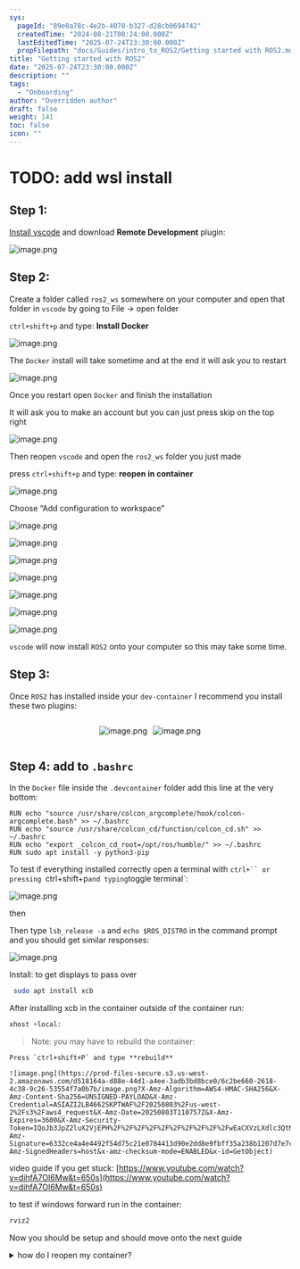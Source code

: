 ```yaml
---
sys:
  pageId: "89e0a78c-4e2b-4070-b327-d28cb0694742"
  createdTime: "2024-08-21T00:24:00.000Z"
  lastEditedTime: "2025-07-24T23:30:00.000Z"
  propFilepath: "docs/Guides/intro_to_ROS2/Getting started with ROS2.md"
title: "Getting started with ROS2"
date: "2025-07-24T23:30:00.000Z"
description: ""
tags:
  - "Onboarding"
author: "Overridden author"
draft: false
weight: 141
toc: false
icon: ""
---
```


# TODO: add wsl install

## Step 1:

[Install vscode](https://code.visualstudio.com/download) and download **Remote Development** plugin:

![image.png](https://prod-files-secure.s3.us-west-2.amazonaws.com/d518164a-d88e-44d1-a4ee-3adb3bd8bce0/efb52993-1881-4a40-b95e-6f020334f022/image.png?X-Amz-Algorithm=AWS4-HMAC-SHA256&X-Amz-Content-Sha256=UNSIGNED-PAYLOAD&X-Amz-Credential=ASIAZI2LB4667VZSR4TD%2F20250803%2Fus-west-2%2Fs3%2Faws4_request&X-Amz-Date=20250803T110752Z&X-Amz-Expires=3600&X-Amz-Security-Token=IQoJb3JpZ2luX2VjEPH%2F%2F%2F%2F%2F%2F%2F%2F%2F%2FwEaCXVzLXdlc3QtMiJHMEUCIEE2y0bOOw1MwwiHKYx%2FJQPzioArMiwWpB2wYwvTiJvSAiEAjIHAPo1d2ZFfEJ657VvhztSMJmCk1JS%2Bsp%2FDLaCstuMq%2FwMIKhAAGgw2Mzc0MjMxODM4MDUiDJW9gaYaevn%2BPWwwxCrcA8pPUdeU1AHErFGcgmQudSsBS5i1%2BdDlrYEVVI2r59F6nxDb0IlQZG731XhHGwQTNKNI9qqZUoDOwpCXUQn%2BP1qXvxq9hR4mFaTIROEV0k2SuzbfZpoFdAOtFSGnLI%2BUYw0Ru27PRixL8rrK6CeTt9S2OoOhgs%2BqG4QzELjCtqG2K2XeNffa7pqBCCT4j%2FWpyLcfhqt6qzPYg6XVI8sNkFGi5nHqG2ViRbFUqlX3fQANOr0N%2Brzd62X9NVMzVXpsjjKIZ8Ew%2BLif9d2ch9z1cULCNzK6d8bA0Nn79%2F07wC1NNRqARyLKZsGvsgXbUjNHTvjtU2kFH0M%2FT7i69xV0LS2tKtfJCUXdOnlP4dVFHX4lDqYjUH8MDyTLzoFgf59%2BmE0wyafQ3EP%2B%2BrQZv2xo9eQtYFr9U3YiB%2FyCchfb5L0zWyf%2B%2BndIPLQVMVEZek%2FAoPwXeOZ1Q6MFrnW4xOetIJPwavmwHS5XNRlpRy2J3BEwNTC7%2BOy4QMwMnmzG2EMfhx27JBv2W9iGXplujd0%2FQRBX0VkvNmSNYlBkrN2HPpnRGhcOtsmECYecGogCYh7Ast37YgD%2BNt9IUQu05LWNhUA0WG5ibOHnq7AIx%2BQtA8gdw2F%2B8Vu4o%2BWL79j1MM%2FEvMQGOqUBvgelMF5f8s%2BqT8lHyt%2Ba0kDDoSlLQHiqG47E30umIrO9yQTrIHCITd1UNtb%2FvZ6gTJzGmrP%2BM0g4CCDzuv5olddgkBk44dxAo98ViSb%2BZq9Kt2Ijz2LkTzB%2FobHNvtSi3nrcv3eyC%2FIwbMo9cOUuMCfs01XcK6vvof%2F6Ae8mhTJ%2FPzVA56cxSwfOcM%2BljS3HMZp4%2FtdjHuXe0b7TMUuQLouN%2FzQi&X-Amz-Signature=f5adc7105e098303c422dad22b2f146f8fafea06e64e6edef17309ebab90d318&X-Amz-SignedHeaders=host&x-amz-checksum-mode=ENABLED&x-id=GetObject)

## Step 2:

Create a folder called `ros2_ws` somewhere on your computer and open that folder in `vscode` by going to File → open folder 

`ctrl+shift+p` and type: **Install Docker**

![image.png](https://prod-files-secure.s3.us-west-2.amazonaws.com/d518164a-d88e-44d1-a4ee-3adb3bd8bce0/2269dc0e-1cd5-47ff-bceb-c04ad9b2eab0/image.png?X-Amz-Algorithm=AWS4-HMAC-SHA256&X-Amz-Content-Sha256=UNSIGNED-PAYLOAD&X-Amz-Credential=ASIAZI2LB4667VZSR4TD%2F20250803%2Fus-west-2%2Fs3%2Faws4_request&X-Amz-Date=20250803T110752Z&X-Amz-Expires=3600&X-Amz-Security-Token=IQoJb3JpZ2luX2VjEPH%2F%2F%2F%2F%2F%2F%2F%2F%2F%2FwEaCXVzLXdlc3QtMiJHMEUCIEE2y0bOOw1MwwiHKYx%2FJQPzioArMiwWpB2wYwvTiJvSAiEAjIHAPo1d2ZFfEJ657VvhztSMJmCk1JS%2Bsp%2FDLaCstuMq%2FwMIKhAAGgw2Mzc0MjMxODM4MDUiDJW9gaYaevn%2BPWwwxCrcA8pPUdeU1AHErFGcgmQudSsBS5i1%2BdDlrYEVVI2r59F6nxDb0IlQZG731XhHGwQTNKNI9qqZUoDOwpCXUQn%2BP1qXvxq9hR4mFaTIROEV0k2SuzbfZpoFdAOtFSGnLI%2BUYw0Ru27PRixL8rrK6CeTt9S2OoOhgs%2BqG4QzELjCtqG2K2XeNffa7pqBCCT4j%2FWpyLcfhqt6qzPYg6XVI8sNkFGi5nHqG2ViRbFUqlX3fQANOr0N%2Brzd62X9NVMzVXpsjjKIZ8Ew%2BLif9d2ch9z1cULCNzK6d8bA0Nn79%2F07wC1NNRqARyLKZsGvsgXbUjNHTvjtU2kFH0M%2FT7i69xV0LS2tKtfJCUXdOnlP4dVFHX4lDqYjUH8MDyTLzoFgf59%2BmE0wyafQ3EP%2B%2BrQZv2xo9eQtYFr9U3YiB%2FyCchfb5L0zWyf%2B%2BndIPLQVMVEZek%2FAoPwXeOZ1Q6MFrnW4xOetIJPwavmwHS5XNRlpRy2J3BEwNTC7%2BOy4QMwMnmzG2EMfhx27JBv2W9iGXplujd0%2FQRBX0VkvNmSNYlBkrN2HPpnRGhcOtsmECYecGogCYh7Ast37YgD%2BNt9IUQu05LWNhUA0WG5ibOHnq7AIx%2BQtA8gdw2F%2B8Vu4o%2BWL79j1MM%2FEvMQGOqUBvgelMF5f8s%2BqT8lHyt%2Ba0kDDoSlLQHiqG47E30umIrO9yQTrIHCITd1UNtb%2FvZ6gTJzGmrP%2BM0g4CCDzuv5olddgkBk44dxAo98ViSb%2BZq9Kt2Ijz2LkTzB%2FobHNvtSi3nrcv3eyC%2FIwbMo9cOUuMCfs01XcK6vvof%2F6Ae8mhTJ%2FPzVA56cxSwfOcM%2BljS3HMZp4%2FtdjHuXe0b7TMUuQLouN%2FzQi&X-Amz-Signature=53fe3556a37782708ea7556f3031bfe52d87dddccf1106fed59ce8a5c49c31c3&X-Amz-SignedHeaders=host&x-amz-checksum-mode=ENABLED&x-id=GetObject)

The `Docker` install will take sometime and at the end it will ask you to restart

![image.png](https://prod-files-secure.s3.us-west-2.amazonaws.com/d518164a-d88e-44d1-a4ee-3adb3bd8bce0/ed233f78-be33-4b1f-b89c-9c346c0e961e/image.png?X-Amz-Algorithm=AWS4-HMAC-SHA256&X-Amz-Content-Sha256=UNSIGNED-PAYLOAD&X-Amz-Credential=ASIAZI2LB4667VZSR4TD%2F20250803%2Fus-west-2%2Fs3%2Faws4_request&X-Amz-Date=20250803T110752Z&X-Amz-Expires=3600&X-Amz-Security-Token=IQoJb3JpZ2luX2VjEPH%2F%2F%2F%2F%2F%2F%2F%2F%2F%2FwEaCXVzLXdlc3QtMiJHMEUCIEE2y0bOOw1MwwiHKYx%2FJQPzioArMiwWpB2wYwvTiJvSAiEAjIHAPo1d2ZFfEJ657VvhztSMJmCk1JS%2Bsp%2FDLaCstuMq%2FwMIKhAAGgw2Mzc0MjMxODM4MDUiDJW9gaYaevn%2BPWwwxCrcA8pPUdeU1AHErFGcgmQudSsBS5i1%2BdDlrYEVVI2r59F6nxDb0IlQZG731XhHGwQTNKNI9qqZUoDOwpCXUQn%2BP1qXvxq9hR4mFaTIROEV0k2SuzbfZpoFdAOtFSGnLI%2BUYw0Ru27PRixL8rrK6CeTt9S2OoOhgs%2BqG4QzELjCtqG2K2XeNffa7pqBCCT4j%2FWpyLcfhqt6qzPYg6XVI8sNkFGi5nHqG2ViRbFUqlX3fQANOr0N%2Brzd62X9NVMzVXpsjjKIZ8Ew%2BLif9d2ch9z1cULCNzK6d8bA0Nn79%2F07wC1NNRqARyLKZsGvsgXbUjNHTvjtU2kFH0M%2FT7i69xV0LS2tKtfJCUXdOnlP4dVFHX4lDqYjUH8MDyTLzoFgf59%2BmE0wyafQ3EP%2B%2BrQZv2xo9eQtYFr9U3YiB%2FyCchfb5L0zWyf%2B%2BndIPLQVMVEZek%2FAoPwXeOZ1Q6MFrnW4xOetIJPwavmwHS5XNRlpRy2J3BEwNTC7%2BOy4QMwMnmzG2EMfhx27JBv2W9iGXplujd0%2FQRBX0VkvNmSNYlBkrN2HPpnRGhcOtsmECYecGogCYh7Ast37YgD%2BNt9IUQu05LWNhUA0WG5ibOHnq7AIx%2BQtA8gdw2F%2B8Vu4o%2BWL79j1MM%2FEvMQGOqUBvgelMF5f8s%2BqT8lHyt%2Ba0kDDoSlLQHiqG47E30umIrO9yQTrIHCITd1UNtb%2FvZ6gTJzGmrP%2BM0g4CCDzuv5olddgkBk44dxAo98ViSb%2BZq9Kt2Ijz2LkTzB%2FobHNvtSi3nrcv3eyC%2FIwbMo9cOUuMCfs01XcK6vvof%2F6Ae8mhTJ%2FPzVA56cxSwfOcM%2BljS3HMZp4%2FtdjHuXe0b7TMUuQLouN%2FzQi&X-Amz-Signature=5e289ae219a7a3ee7add330f4921fbddd03fa2a81d6ec59e5c2ed90ccbd8aab2&X-Amz-SignedHeaders=host&x-amz-checksum-mode=ENABLED&x-id=GetObject)

Once you restart open `Docker` and finish the installation

It will ask you to make an account but you can just press skip on the top right

![image.png](https://prod-files-secure.s3.us-west-2.amazonaws.com/d518164a-d88e-44d1-a4ee-3adb3bd8bce0/21010ad9-1659-4fd9-9f59-9932a09b2a3d/image.png?X-Amz-Algorithm=AWS4-HMAC-SHA256&X-Amz-Content-Sha256=UNSIGNED-PAYLOAD&X-Amz-Credential=ASIAZI2LB4667VZSR4TD%2F20250803%2Fus-west-2%2Fs3%2Faws4_request&X-Amz-Date=20250803T110752Z&X-Amz-Expires=3600&X-Amz-Security-Token=IQoJb3JpZ2luX2VjEPH%2F%2F%2F%2F%2F%2F%2F%2F%2F%2FwEaCXVzLXdlc3QtMiJHMEUCIEE2y0bOOw1MwwiHKYx%2FJQPzioArMiwWpB2wYwvTiJvSAiEAjIHAPo1d2ZFfEJ657VvhztSMJmCk1JS%2Bsp%2FDLaCstuMq%2FwMIKhAAGgw2Mzc0MjMxODM4MDUiDJW9gaYaevn%2BPWwwxCrcA8pPUdeU1AHErFGcgmQudSsBS5i1%2BdDlrYEVVI2r59F6nxDb0IlQZG731XhHGwQTNKNI9qqZUoDOwpCXUQn%2BP1qXvxq9hR4mFaTIROEV0k2SuzbfZpoFdAOtFSGnLI%2BUYw0Ru27PRixL8rrK6CeTt9S2OoOhgs%2BqG4QzELjCtqG2K2XeNffa7pqBCCT4j%2FWpyLcfhqt6qzPYg6XVI8sNkFGi5nHqG2ViRbFUqlX3fQANOr0N%2Brzd62X9NVMzVXpsjjKIZ8Ew%2BLif9d2ch9z1cULCNzK6d8bA0Nn79%2F07wC1NNRqARyLKZsGvsgXbUjNHTvjtU2kFH0M%2FT7i69xV0LS2tKtfJCUXdOnlP4dVFHX4lDqYjUH8MDyTLzoFgf59%2BmE0wyafQ3EP%2B%2BrQZv2xo9eQtYFr9U3YiB%2FyCchfb5L0zWyf%2B%2BndIPLQVMVEZek%2FAoPwXeOZ1Q6MFrnW4xOetIJPwavmwHS5XNRlpRy2J3BEwNTC7%2BOy4QMwMnmzG2EMfhx27JBv2W9iGXplujd0%2FQRBX0VkvNmSNYlBkrN2HPpnRGhcOtsmECYecGogCYh7Ast37YgD%2BNt9IUQu05LWNhUA0WG5ibOHnq7AIx%2BQtA8gdw2F%2B8Vu4o%2BWL79j1MM%2FEvMQGOqUBvgelMF5f8s%2BqT8lHyt%2Ba0kDDoSlLQHiqG47E30umIrO9yQTrIHCITd1UNtb%2FvZ6gTJzGmrP%2BM0g4CCDzuv5olddgkBk44dxAo98ViSb%2BZq9Kt2Ijz2LkTzB%2FobHNvtSi3nrcv3eyC%2FIwbMo9cOUuMCfs01XcK6vvof%2F6Ae8mhTJ%2FPzVA56cxSwfOcM%2BljS3HMZp4%2FtdjHuXe0b7TMUuQLouN%2FzQi&X-Amz-Signature=ef00d8d0df8b29724508e377ec412c1638b982c1296b35d759e21416bb885b8e&X-Amz-SignedHeaders=host&x-amz-checksum-mode=ENABLED&x-id=GetObject)

Then reopen `vscode` and open the `ros2_ws` folder you just made

press `ctrl+shift+p` and type: **reopen in container**

![image.png](https://prod-files-secure.s3.us-west-2.amazonaws.com/d518164a-d88e-44d1-a4ee-3adb3bd8bce0/4e93b8c2-41ad-488c-8095-c74205196118/image.png?X-Amz-Algorithm=AWS4-HMAC-SHA256&X-Amz-Content-Sha256=UNSIGNED-PAYLOAD&X-Amz-Credential=ASIAZI2LB4667VZSR4TD%2F20250803%2Fus-west-2%2Fs3%2Faws4_request&X-Amz-Date=20250803T110752Z&X-Amz-Expires=3600&X-Amz-Security-Token=IQoJb3JpZ2luX2VjEPH%2F%2F%2F%2F%2F%2F%2F%2F%2F%2FwEaCXVzLXdlc3QtMiJHMEUCIEE2y0bOOw1MwwiHKYx%2FJQPzioArMiwWpB2wYwvTiJvSAiEAjIHAPo1d2ZFfEJ657VvhztSMJmCk1JS%2Bsp%2FDLaCstuMq%2FwMIKhAAGgw2Mzc0MjMxODM4MDUiDJW9gaYaevn%2BPWwwxCrcA8pPUdeU1AHErFGcgmQudSsBS5i1%2BdDlrYEVVI2r59F6nxDb0IlQZG731XhHGwQTNKNI9qqZUoDOwpCXUQn%2BP1qXvxq9hR4mFaTIROEV0k2SuzbfZpoFdAOtFSGnLI%2BUYw0Ru27PRixL8rrK6CeTt9S2OoOhgs%2BqG4QzELjCtqG2K2XeNffa7pqBCCT4j%2FWpyLcfhqt6qzPYg6XVI8sNkFGi5nHqG2ViRbFUqlX3fQANOr0N%2Brzd62X9NVMzVXpsjjKIZ8Ew%2BLif9d2ch9z1cULCNzK6d8bA0Nn79%2F07wC1NNRqARyLKZsGvsgXbUjNHTvjtU2kFH0M%2FT7i69xV0LS2tKtfJCUXdOnlP4dVFHX4lDqYjUH8MDyTLzoFgf59%2BmE0wyafQ3EP%2B%2BrQZv2xo9eQtYFr9U3YiB%2FyCchfb5L0zWyf%2B%2BndIPLQVMVEZek%2FAoPwXeOZ1Q6MFrnW4xOetIJPwavmwHS5XNRlpRy2J3BEwNTC7%2BOy4QMwMnmzG2EMfhx27JBv2W9iGXplujd0%2FQRBX0VkvNmSNYlBkrN2HPpnRGhcOtsmECYecGogCYh7Ast37YgD%2BNt9IUQu05LWNhUA0WG5ibOHnq7AIx%2BQtA8gdw2F%2B8Vu4o%2BWL79j1MM%2FEvMQGOqUBvgelMF5f8s%2BqT8lHyt%2Ba0kDDoSlLQHiqG47E30umIrO9yQTrIHCITd1UNtb%2FvZ6gTJzGmrP%2BM0g4CCDzuv5olddgkBk44dxAo98ViSb%2BZq9Kt2Ijz2LkTzB%2FobHNvtSi3nrcv3eyC%2FIwbMo9cOUuMCfs01XcK6vvof%2F6Ae8mhTJ%2FPzVA56cxSwfOcM%2BljS3HMZp4%2FtdjHuXe0b7TMUuQLouN%2FzQi&X-Amz-Signature=922c887501d5d719cc5d09a57edb568875ffe1133ff2fa8822d244518584de81&X-Amz-SignedHeaders=host&x-amz-checksum-mode=ENABLED&x-id=GetObject)

Choose “Add configuration to workspace”

![image.png](https://prod-files-secure.s3.us-west-2.amazonaws.com/d518164a-d88e-44d1-a4ee-3adb3bd8bce0/9560b282-5060-4989-ba37-97e7b2c22476/image.png?X-Amz-Algorithm=AWS4-HMAC-SHA256&X-Amz-Content-Sha256=UNSIGNED-PAYLOAD&X-Amz-Credential=ASIAZI2LB4667VZSR4TD%2F20250803%2Fus-west-2%2Fs3%2Faws4_request&X-Amz-Date=20250803T110752Z&X-Amz-Expires=3600&X-Amz-Security-Token=IQoJb3JpZ2luX2VjEPH%2F%2F%2F%2F%2F%2F%2F%2F%2F%2FwEaCXVzLXdlc3QtMiJHMEUCIEE2y0bOOw1MwwiHKYx%2FJQPzioArMiwWpB2wYwvTiJvSAiEAjIHAPo1d2ZFfEJ657VvhztSMJmCk1JS%2Bsp%2FDLaCstuMq%2FwMIKhAAGgw2Mzc0MjMxODM4MDUiDJW9gaYaevn%2BPWwwxCrcA8pPUdeU1AHErFGcgmQudSsBS5i1%2BdDlrYEVVI2r59F6nxDb0IlQZG731XhHGwQTNKNI9qqZUoDOwpCXUQn%2BP1qXvxq9hR4mFaTIROEV0k2SuzbfZpoFdAOtFSGnLI%2BUYw0Ru27PRixL8rrK6CeTt9S2OoOhgs%2BqG4QzELjCtqG2K2XeNffa7pqBCCT4j%2FWpyLcfhqt6qzPYg6XVI8sNkFGi5nHqG2ViRbFUqlX3fQANOr0N%2Brzd62X9NVMzVXpsjjKIZ8Ew%2BLif9d2ch9z1cULCNzK6d8bA0Nn79%2F07wC1NNRqARyLKZsGvsgXbUjNHTvjtU2kFH0M%2FT7i69xV0LS2tKtfJCUXdOnlP4dVFHX4lDqYjUH8MDyTLzoFgf59%2BmE0wyafQ3EP%2B%2BrQZv2xo9eQtYFr9U3YiB%2FyCchfb5L0zWyf%2B%2BndIPLQVMVEZek%2FAoPwXeOZ1Q6MFrnW4xOetIJPwavmwHS5XNRlpRy2J3BEwNTC7%2BOy4QMwMnmzG2EMfhx27JBv2W9iGXplujd0%2FQRBX0VkvNmSNYlBkrN2HPpnRGhcOtsmECYecGogCYh7Ast37YgD%2BNt9IUQu05LWNhUA0WG5ibOHnq7AIx%2BQtA8gdw2F%2B8Vu4o%2BWL79j1MM%2FEvMQGOqUBvgelMF5f8s%2BqT8lHyt%2Ba0kDDoSlLQHiqG47E30umIrO9yQTrIHCITd1UNtb%2FvZ6gTJzGmrP%2BM0g4CCDzuv5olddgkBk44dxAo98ViSb%2BZq9Kt2Ijz2LkTzB%2FobHNvtSi3nrcv3eyC%2FIwbMo9cOUuMCfs01XcK6vvof%2F6Ae8mhTJ%2FPzVA56cxSwfOcM%2BljS3HMZp4%2FtdjHuXe0b7TMUuQLouN%2FzQi&X-Amz-Signature=7e1427776edd8b82985b6c7bb1277af0cb05975b9efa811317d826a50cbca69a&X-Amz-SignedHeaders=host&x-amz-checksum-mode=ENABLED&x-id=GetObject)

![image.png](https://prod-files-secure.s3.us-west-2.amazonaws.com/d518164a-d88e-44d1-a4ee-3adb3bd8bce0/2ee63f81-886b-48e8-a553-dc6e5eac99e4/image.png?X-Amz-Algorithm=AWS4-HMAC-SHA256&X-Amz-Content-Sha256=UNSIGNED-PAYLOAD&X-Amz-Credential=ASIAZI2LB4667VZSR4TD%2F20250803%2Fus-west-2%2Fs3%2Faws4_request&X-Amz-Date=20250803T110752Z&X-Amz-Expires=3600&X-Amz-Security-Token=IQoJb3JpZ2luX2VjEPH%2F%2F%2F%2F%2F%2F%2F%2F%2F%2FwEaCXVzLXdlc3QtMiJHMEUCIEE2y0bOOw1MwwiHKYx%2FJQPzioArMiwWpB2wYwvTiJvSAiEAjIHAPo1d2ZFfEJ657VvhztSMJmCk1JS%2Bsp%2FDLaCstuMq%2FwMIKhAAGgw2Mzc0MjMxODM4MDUiDJW9gaYaevn%2BPWwwxCrcA8pPUdeU1AHErFGcgmQudSsBS5i1%2BdDlrYEVVI2r59F6nxDb0IlQZG731XhHGwQTNKNI9qqZUoDOwpCXUQn%2BP1qXvxq9hR4mFaTIROEV0k2SuzbfZpoFdAOtFSGnLI%2BUYw0Ru27PRixL8rrK6CeTt9S2OoOhgs%2BqG4QzELjCtqG2K2XeNffa7pqBCCT4j%2FWpyLcfhqt6qzPYg6XVI8sNkFGi5nHqG2ViRbFUqlX3fQANOr0N%2Brzd62X9NVMzVXpsjjKIZ8Ew%2BLif9d2ch9z1cULCNzK6d8bA0Nn79%2F07wC1NNRqARyLKZsGvsgXbUjNHTvjtU2kFH0M%2FT7i69xV0LS2tKtfJCUXdOnlP4dVFHX4lDqYjUH8MDyTLzoFgf59%2BmE0wyafQ3EP%2B%2BrQZv2xo9eQtYFr9U3YiB%2FyCchfb5L0zWyf%2B%2BndIPLQVMVEZek%2FAoPwXeOZ1Q6MFrnW4xOetIJPwavmwHS5XNRlpRy2J3BEwNTC7%2BOy4QMwMnmzG2EMfhx27JBv2W9iGXplujd0%2FQRBX0VkvNmSNYlBkrN2HPpnRGhcOtsmECYecGogCYh7Ast37YgD%2BNt9IUQu05LWNhUA0WG5ibOHnq7AIx%2BQtA8gdw2F%2B8Vu4o%2BWL79j1MM%2FEvMQGOqUBvgelMF5f8s%2BqT8lHyt%2Ba0kDDoSlLQHiqG47E30umIrO9yQTrIHCITd1UNtb%2FvZ6gTJzGmrP%2BM0g4CCDzuv5olddgkBk44dxAo98ViSb%2BZq9Kt2Ijz2LkTzB%2FobHNvtSi3nrcv3eyC%2FIwbMo9cOUuMCfs01XcK6vvof%2F6Ae8mhTJ%2FPzVA56cxSwfOcM%2BljS3HMZp4%2FtdjHuXe0b7TMUuQLouN%2FzQi&X-Amz-Signature=6702aec556afc352e5adffa3b70c282536a5e1add2bad87cb9909431be6d7911&X-Amz-SignedHeaders=host&x-amz-checksum-mode=ENABLED&x-id=GetObject)

![image.png](https://prod-files-secure.s3.us-west-2.amazonaws.com/d518164a-d88e-44d1-a4ee-3adb3bd8bce0/e0fd626c-c8b6-4b2c-95d1-fa4c26514504/image.png?X-Amz-Algorithm=AWS4-HMAC-SHA256&X-Amz-Content-Sha256=UNSIGNED-PAYLOAD&X-Amz-Credential=ASIAZI2LB4667VZSR4TD%2F20250803%2Fus-west-2%2Fs3%2Faws4_request&X-Amz-Date=20250803T110752Z&X-Amz-Expires=3600&X-Amz-Security-Token=IQoJb3JpZ2luX2VjEPH%2F%2F%2F%2F%2F%2F%2F%2F%2F%2FwEaCXVzLXdlc3QtMiJHMEUCIEE2y0bOOw1MwwiHKYx%2FJQPzioArMiwWpB2wYwvTiJvSAiEAjIHAPo1d2ZFfEJ657VvhztSMJmCk1JS%2Bsp%2FDLaCstuMq%2FwMIKhAAGgw2Mzc0MjMxODM4MDUiDJW9gaYaevn%2BPWwwxCrcA8pPUdeU1AHErFGcgmQudSsBS5i1%2BdDlrYEVVI2r59F6nxDb0IlQZG731XhHGwQTNKNI9qqZUoDOwpCXUQn%2BP1qXvxq9hR4mFaTIROEV0k2SuzbfZpoFdAOtFSGnLI%2BUYw0Ru27PRixL8rrK6CeTt9S2OoOhgs%2BqG4QzELjCtqG2K2XeNffa7pqBCCT4j%2FWpyLcfhqt6qzPYg6XVI8sNkFGi5nHqG2ViRbFUqlX3fQANOr0N%2Brzd62X9NVMzVXpsjjKIZ8Ew%2BLif9d2ch9z1cULCNzK6d8bA0Nn79%2F07wC1NNRqARyLKZsGvsgXbUjNHTvjtU2kFH0M%2FT7i69xV0LS2tKtfJCUXdOnlP4dVFHX4lDqYjUH8MDyTLzoFgf59%2BmE0wyafQ3EP%2B%2BrQZv2xo9eQtYFr9U3YiB%2FyCchfb5L0zWyf%2B%2BndIPLQVMVEZek%2FAoPwXeOZ1Q6MFrnW4xOetIJPwavmwHS5XNRlpRy2J3BEwNTC7%2BOy4QMwMnmzG2EMfhx27JBv2W9iGXplujd0%2FQRBX0VkvNmSNYlBkrN2HPpnRGhcOtsmECYecGogCYh7Ast37YgD%2BNt9IUQu05LWNhUA0WG5ibOHnq7AIx%2BQtA8gdw2F%2B8Vu4o%2BWL79j1MM%2FEvMQGOqUBvgelMF5f8s%2BqT8lHyt%2Ba0kDDoSlLQHiqG47E30umIrO9yQTrIHCITd1UNtb%2FvZ6gTJzGmrP%2BM0g4CCDzuv5olddgkBk44dxAo98ViSb%2BZq9Kt2Ijz2LkTzB%2FobHNvtSi3nrcv3eyC%2FIwbMo9cOUuMCfs01XcK6vvof%2F6Ae8mhTJ%2FPzVA56cxSwfOcM%2BljS3HMZp4%2FtdjHuXe0b7TMUuQLouN%2FzQi&X-Amz-Signature=fdb12b82f26560d493504ec46ba1e251ca5363a44fd59ea9136efeba9a84978b&X-Amz-SignedHeaders=host&x-amz-checksum-mode=ENABLED&x-id=GetObject)

![image.png](https://prod-files-secure.s3.us-west-2.amazonaws.com/d518164a-d88e-44d1-a4ee-3adb3bd8bce0/a2e13f50-d2ab-4719-a4c2-7ced634bfc9d/image.png?X-Amz-Algorithm=AWS4-HMAC-SHA256&X-Amz-Content-Sha256=UNSIGNED-PAYLOAD&X-Amz-Credential=ASIAZI2LB4667VZSR4TD%2F20250803%2Fus-west-2%2Fs3%2Faws4_request&X-Amz-Date=20250803T110752Z&X-Amz-Expires=3600&X-Amz-Security-Token=IQoJb3JpZ2luX2VjEPH%2F%2F%2F%2F%2F%2F%2F%2F%2F%2FwEaCXVzLXdlc3QtMiJHMEUCIEE2y0bOOw1MwwiHKYx%2FJQPzioArMiwWpB2wYwvTiJvSAiEAjIHAPo1d2ZFfEJ657VvhztSMJmCk1JS%2Bsp%2FDLaCstuMq%2FwMIKhAAGgw2Mzc0MjMxODM4MDUiDJW9gaYaevn%2BPWwwxCrcA8pPUdeU1AHErFGcgmQudSsBS5i1%2BdDlrYEVVI2r59F6nxDb0IlQZG731XhHGwQTNKNI9qqZUoDOwpCXUQn%2BP1qXvxq9hR4mFaTIROEV0k2SuzbfZpoFdAOtFSGnLI%2BUYw0Ru27PRixL8rrK6CeTt9S2OoOhgs%2BqG4QzELjCtqG2K2XeNffa7pqBCCT4j%2FWpyLcfhqt6qzPYg6XVI8sNkFGi5nHqG2ViRbFUqlX3fQANOr0N%2Brzd62X9NVMzVXpsjjKIZ8Ew%2BLif9d2ch9z1cULCNzK6d8bA0Nn79%2F07wC1NNRqARyLKZsGvsgXbUjNHTvjtU2kFH0M%2FT7i69xV0LS2tKtfJCUXdOnlP4dVFHX4lDqYjUH8MDyTLzoFgf59%2BmE0wyafQ3EP%2B%2BrQZv2xo9eQtYFr9U3YiB%2FyCchfb5L0zWyf%2B%2BndIPLQVMVEZek%2FAoPwXeOZ1Q6MFrnW4xOetIJPwavmwHS5XNRlpRy2J3BEwNTC7%2BOy4QMwMnmzG2EMfhx27JBv2W9iGXplujd0%2FQRBX0VkvNmSNYlBkrN2HPpnRGhcOtsmECYecGogCYh7Ast37YgD%2BNt9IUQu05LWNhUA0WG5ibOHnq7AIx%2BQtA8gdw2F%2B8Vu4o%2BWL79j1MM%2FEvMQGOqUBvgelMF5f8s%2BqT8lHyt%2Ba0kDDoSlLQHiqG47E30umIrO9yQTrIHCITd1UNtb%2FvZ6gTJzGmrP%2BM0g4CCDzuv5olddgkBk44dxAo98ViSb%2BZq9Kt2Ijz2LkTzB%2FobHNvtSi3nrcv3eyC%2FIwbMo9cOUuMCfs01XcK6vvof%2F6Ae8mhTJ%2FPzVA56cxSwfOcM%2BljS3HMZp4%2FtdjHuXe0b7TMUuQLouN%2FzQi&X-Amz-Signature=e97a6ea1f1432016b822a29eb4b8c4614d90e7b8d49f27d66b7404d4b59d1336&X-Amz-SignedHeaders=host&x-amz-checksum-mode=ENABLED&x-id=GetObject)

![image.png](https://prod-files-secure.s3.us-west-2.amazonaws.com/d518164a-d88e-44d1-a4ee-3adb3bd8bce0/6cc478ad-aaba-4bf7-9fcc-403277ab896c/image.png?X-Amz-Algorithm=AWS4-HMAC-SHA256&X-Amz-Content-Sha256=UNSIGNED-PAYLOAD&X-Amz-Credential=ASIAZI2LB4667VZSR4TD%2F20250803%2Fus-west-2%2Fs3%2Faws4_request&X-Amz-Date=20250803T110752Z&X-Amz-Expires=3600&X-Amz-Security-Token=IQoJb3JpZ2luX2VjEPH%2F%2F%2F%2F%2F%2F%2F%2F%2F%2FwEaCXVzLXdlc3QtMiJHMEUCIEE2y0bOOw1MwwiHKYx%2FJQPzioArMiwWpB2wYwvTiJvSAiEAjIHAPo1d2ZFfEJ657VvhztSMJmCk1JS%2Bsp%2FDLaCstuMq%2FwMIKhAAGgw2Mzc0MjMxODM4MDUiDJW9gaYaevn%2BPWwwxCrcA8pPUdeU1AHErFGcgmQudSsBS5i1%2BdDlrYEVVI2r59F6nxDb0IlQZG731XhHGwQTNKNI9qqZUoDOwpCXUQn%2BP1qXvxq9hR4mFaTIROEV0k2SuzbfZpoFdAOtFSGnLI%2BUYw0Ru27PRixL8rrK6CeTt9S2OoOhgs%2BqG4QzELjCtqG2K2XeNffa7pqBCCT4j%2FWpyLcfhqt6qzPYg6XVI8sNkFGi5nHqG2ViRbFUqlX3fQANOr0N%2Brzd62X9NVMzVXpsjjKIZ8Ew%2BLif9d2ch9z1cULCNzK6d8bA0Nn79%2F07wC1NNRqARyLKZsGvsgXbUjNHTvjtU2kFH0M%2FT7i69xV0LS2tKtfJCUXdOnlP4dVFHX4lDqYjUH8MDyTLzoFgf59%2BmE0wyafQ3EP%2B%2BrQZv2xo9eQtYFr9U3YiB%2FyCchfb5L0zWyf%2B%2BndIPLQVMVEZek%2FAoPwXeOZ1Q6MFrnW4xOetIJPwavmwHS5XNRlpRy2J3BEwNTC7%2BOy4QMwMnmzG2EMfhx27JBv2W9iGXplujd0%2FQRBX0VkvNmSNYlBkrN2HPpnRGhcOtsmECYecGogCYh7Ast37YgD%2BNt9IUQu05LWNhUA0WG5ibOHnq7AIx%2BQtA8gdw2F%2B8Vu4o%2BWL79j1MM%2FEvMQGOqUBvgelMF5f8s%2BqT8lHyt%2Ba0kDDoSlLQHiqG47E30umIrO9yQTrIHCITd1UNtb%2FvZ6gTJzGmrP%2BM0g4CCDzuv5olddgkBk44dxAo98ViSb%2BZq9Kt2Ijz2LkTzB%2FobHNvtSi3nrcv3eyC%2FIwbMo9cOUuMCfs01XcK6vvof%2F6Ae8mhTJ%2FPzVA56cxSwfOcM%2BljS3HMZp4%2FtdjHuXe0b7TMUuQLouN%2FzQi&X-Amz-Signature=dead55f0ad73c407295e2f8b814b4f50cb240d6e9f702795992f1f081f4131da&X-Amz-SignedHeaders=host&x-amz-checksum-mode=ENABLED&x-id=GetObject)

![image.png](https://prod-files-secure.s3.us-west-2.amazonaws.com/d518164a-d88e-44d1-a4ee-3adb3bd8bce0/53255b28-f75e-430f-b9e3-c0ac8577e42b/image.png?X-Amz-Algorithm=AWS4-HMAC-SHA256&X-Amz-Content-Sha256=UNSIGNED-PAYLOAD&X-Amz-Credential=ASIAZI2LB4667VZSR4TD%2F20250803%2Fus-west-2%2Fs3%2Faws4_request&X-Amz-Date=20250803T110752Z&X-Amz-Expires=3600&X-Amz-Security-Token=IQoJb3JpZ2luX2VjEPH%2F%2F%2F%2F%2F%2F%2F%2F%2F%2FwEaCXVzLXdlc3QtMiJHMEUCIEE2y0bOOw1MwwiHKYx%2FJQPzioArMiwWpB2wYwvTiJvSAiEAjIHAPo1d2ZFfEJ657VvhztSMJmCk1JS%2Bsp%2FDLaCstuMq%2FwMIKhAAGgw2Mzc0MjMxODM4MDUiDJW9gaYaevn%2BPWwwxCrcA8pPUdeU1AHErFGcgmQudSsBS5i1%2BdDlrYEVVI2r59F6nxDb0IlQZG731XhHGwQTNKNI9qqZUoDOwpCXUQn%2BP1qXvxq9hR4mFaTIROEV0k2SuzbfZpoFdAOtFSGnLI%2BUYw0Ru27PRixL8rrK6CeTt9S2OoOhgs%2BqG4QzELjCtqG2K2XeNffa7pqBCCT4j%2FWpyLcfhqt6qzPYg6XVI8sNkFGi5nHqG2ViRbFUqlX3fQANOr0N%2Brzd62X9NVMzVXpsjjKIZ8Ew%2BLif9d2ch9z1cULCNzK6d8bA0Nn79%2F07wC1NNRqARyLKZsGvsgXbUjNHTvjtU2kFH0M%2FT7i69xV0LS2tKtfJCUXdOnlP4dVFHX4lDqYjUH8MDyTLzoFgf59%2BmE0wyafQ3EP%2B%2BrQZv2xo9eQtYFr9U3YiB%2FyCchfb5L0zWyf%2B%2BndIPLQVMVEZek%2FAoPwXeOZ1Q6MFrnW4xOetIJPwavmwHS5XNRlpRy2J3BEwNTC7%2BOy4QMwMnmzG2EMfhx27JBv2W9iGXplujd0%2FQRBX0VkvNmSNYlBkrN2HPpnRGhcOtsmECYecGogCYh7Ast37YgD%2BNt9IUQu05LWNhUA0WG5ibOHnq7AIx%2BQtA8gdw2F%2B8Vu4o%2BWL79j1MM%2FEvMQGOqUBvgelMF5f8s%2BqT8lHyt%2Ba0kDDoSlLQHiqG47E30umIrO9yQTrIHCITd1UNtb%2FvZ6gTJzGmrP%2BM0g4CCDzuv5olddgkBk44dxAo98ViSb%2BZq9Kt2Ijz2LkTzB%2FobHNvtSi3nrcv3eyC%2FIwbMo9cOUuMCfs01XcK6vvof%2F6Ae8mhTJ%2FPzVA56cxSwfOcM%2BljS3HMZp4%2FtdjHuXe0b7TMUuQLouN%2FzQi&X-Amz-Signature=360c58e6ad86618d1051493821045bde9055e40f70d3431d15b75e7123135bd0&X-Amz-SignedHeaders=host&x-amz-checksum-mode=ENABLED&x-id=GetObject)

![image.png](https://prod-files-secure.s3.us-west-2.amazonaws.com/d518164a-d88e-44d1-a4ee-3adb3bd8bce0/7c562767-5af9-4ffb-97d1-327bcdf4ee00/image.png?X-Amz-Algorithm=AWS4-HMAC-SHA256&X-Amz-Content-Sha256=UNSIGNED-PAYLOAD&X-Amz-Credential=ASIAZI2LB4667VZSR4TD%2F20250803%2Fus-west-2%2Fs3%2Faws4_request&X-Amz-Date=20250803T110752Z&X-Amz-Expires=3600&X-Amz-Security-Token=IQoJb3JpZ2luX2VjEPH%2F%2F%2F%2F%2F%2F%2F%2F%2F%2FwEaCXVzLXdlc3QtMiJHMEUCIEE2y0bOOw1MwwiHKYx%2FJQPzioArMiwWpB2wYwvTiJvSAiEAjIHAPo1d2ZFfEJ657VvhztSMJmCk1JS%2Bsp%2FDLaCstuMq%2FwMIKhAAGgw2Mzc0MjMxODM4MDUiDJW9gaYaevn%2BPWwwxCrcA8pPUdeU1AHErFGcgmQudSsBS5i1%2BdDlrYEVVI2r59F6nxDb0IlQZG731XhHGwQTNKNI9qqZUoDOwpCXUQn%2BP1qXvxq9hR4mFaTIROEV0k2SuzbfZpoFdAOtFSGnLI%2BUYw0Ru27PRixL8rrK6CeTt9S2OoOhgs%2BqG4QzELjCtqG2K2XeNffa7pqBCCT4j%2FWpyLcfhqt6qzPYg6XVI8sNkFGi5nHqG2ViRbFUqlX3fQANOr0N%2Brzd62X9NVMzVXpsjjKIZ8Ew%2BLif9d2ch9z1cULCNzK6d8bA0Nn79%2F07wC1NNRqARyLKZsGvsgXbUjNHTvjtU2kFH0M%2FT7i69xV0LS2tKtfJCUXdOnlP4dVFHX4lDqYjUH8MDyTLzoFgf59%2BmE0wyafQ3EP%2B%2BrQZv2xo9eQtYFr9U3YiB%2FyCchfb5L0zWyf%2B%2BndIPLQVMVEZek%2FAoPwXeOZ1Q6MFrnW4xOetIJPwavmwHS5XNRlpRy2J3BEwNTC7%2BOy4QMwMnmzG2EMfhx27JBv2W9iGXplujd0%2FQRBX0VkvNmSNYlBkrN2HPpnRGhcOtsmECYecGogCYh7Ast37YgD%2BNt9IUQu05LWNhUA0WG5ibOHnq7AIx%2BQtA8gdw2F%2B8Vu4o%2BWL79j1MM%2FEvMQGOqUBvgelMF5f8s%2BqT8lHyt%2Ba0kDDoSlLQHiqG47E30umIrO9yQTrIHCITd1UNtb%2FvZ6gTJzGmrP%2BM0g4CCDzuv5olddgkBk44dxAo98ViSb%2BZq9Kt2Ijz2LkTzB%2FobHNvtSi3nrcv3eyC%2FIwbMo9cOUuMCfs01XcK6vvof%2F6Ae8mhTJ%2FPzVA56cxSwfOcM%2BljS3HMZp4%2FtdjHuXe0b7TMUuQLouN%2FzQi&X-Amz-Signature=7bf7a4330d53872bdc0e05a574dc560d590df8fcd75ed00b9dc4db40461295bb&X-Amz-SignedHeaders=host&x-amz-checksum-mode=ENABLED&x-id=GetObject)

`vscode` will now install `ROS2` onto your computer so this may take some time.

## Step 3:

Once `ROS2` has installed inside your `dev-container` I recommend you install these two plugins:

<div style="display: flex;flex-direction: row; column-gap:10px; max-width: 630px;justify-content: center;">
<div>

![image.png](https://prod-files-secure.s3.us-west-2.amazonaws.com/d518164a-d88e-44d1-a4ee-3adb3bd8bce0/3fc3d550-5a54-4ba1-ba6b-faa01cdb7369/image.png?X-Amz-Algorithm=AWS4-HMAC-SHA256&X-Amz-Content-Sha256=UNSIGNED-PAYLOAD&X-Amz-Credential=ASIAZI2LB4666AUKCA6Y%2F20250803%2Fus-west-2%2Fs3%2Faws4_request&X-Amz-Date=20250803T110756Z&X-Amz-Expires=3600&X-Amz-Security-Token=IQoJb3JpZ2luX2VjEPD%2F%2F%2F%2F%2F%2F%2F%2F%2F%2FwEaCXVzLXdlc3QtMiJHMEUCIBf9N0eKJurNnZ92KyFNt2zPJneZa%2BYiQj9MjJGaPMiAAiEA1shUV%2FmZGe9W1GcQYTJ%2FWZvW7hcVV16Bl6qnObzXe2sq%2FwMIKRAAGgw2Mzc0MjMxODM4MDUiDKpp%2BM5vJuw26OtnhircAwkCPGvbkPLik7gPDrL5%2Fwo9sZhqp0ztYC1Jbf89kwzPREX6MZV0jx1NsJJ8%2B17Os%2Be3Kiq3PdlV8Ou7n1xwW91N9aTkxVywuU80AojC2dUsjGa6gN7DGgD0nnSbHFtPF%2Fm2nCJG9PZUENnhUF%2F1L82BDdqoQUVxRPGtmuTxNLSHnHRohFhDcsjbpU%2Blw9%2BRJxIbD5azbnoaB9OH%2Fp7Q93UJhHCfV74UxHK5K%2FbfDyEIZ2X5PT3LNz%2FMljst3ZoZdYbrmtPaN7dq1ko8Yn6OENgqDVRi9fYmfC69cNnjBNXR36ixJQKPWx0d%2BCBrvM9LbQZWB38ezPE5s09%2BcIin77G0OnXu9p%2BvgUsBi2LLFKFOfeKHZSjIlqyBgv0zxf1sYlgC%2FMbZV93Nu4zGCfJB39NHJPBNNxqHdubME6%2BfiYzzDifSVwRmnDKG7hxryIGtG%2F5ljnUcQ9uXvn6f1VdtZfD6Z4wtkf4LKqNx9W2Jax5V7ls%2FLGi1cE5yc8ZA1LKwKCpSbsuDblFUYnZwuDN9k6fP8iO%2FRcSY2jMG4X%2FAqSoXKSiy3FT6Dvv2e9bl54nDWTLBC8%2BL%2BqJUSTheSAox7QDldTPeCOq0zit1%2FacNFshN6bdcQoY3BVjsA%2BU7MJOovMQGOqUBgSgcd0Y%2BVBy6nkdlaq7y1XZd0bS3sR0bc8ld6QtlVGSFbWV%2FxYkxmUyhGVBQ%2BNpnRtY2RzAxSX49%2B7gFXUVlmkbSkD%2B03FzaXM%2F%2BUGN%2B1QU8gX4sRzkJ0jeMEUu77mUUul0JRM%2BGe3Ka%2F2YHZ4XPV04P6nU%2BAMrTyI8xZb80MkiEVUnwGC0aXJf9DQWKPR3wvk7KjPhrRBN01VNrEDQZ2m%2BkuYcW&X-Amz-Signature=e6402993fcd3d18c9baa9f70ecd98e8c556669fb39f5695fc24c776d7a5390a2&X-Amz-SignedHeaders=host&x-amz-checksum-mode=ENABLED&x-id=GetObject)

</div>
<div>

![image.png](https://prod-files-secure.s3.us-west-2.amazonaws.com/d518164a-d88e-44d1-a4ee-3adb3bd8bce0/d994cc66-13c2-4093-a5a3-f84cf4601a82/image.png?X-Amz-Algorithm=AWS4-HMAC-SHA256&X-Amz-Content-Sha256=UNSIGNED-PAYLOAD&X-Amz-Credential=ASIAZI2LB4665YDD44KX%2F20250803%2Fus-west-2%2Fs3%2Faws4_request&X-Amz-Date=20250803T110757Z&X-Amz-Expires=3600&X-Amz-Security-Token=IQoJb3JpZ2luX2VjEPH%2F%2F%2F%2F%2F%2F%2F%2F%2F%2FwEaCXVzLXdlc3QtMiJHMEUCIQD60WGwi5TCUkmC2mwDxKT5dTud1S4MI6N67xvFHJ19ygIgJRAcQ4xvvJ6Etyaf3kOe%2FUoW3ue5i6ATGOw6VzwdUgUq%2FwMIKhAAGgw2Mzc0MjMxODM4MDUiDCTgLqYcaasm1oET0yrcAydVzOLLVlar9DR3x5AvT%2FenCQgmp5AH24R8a47f3dJUIYJWv8lQMIZFbjjoA4I6uEUM%2B%2BQMQFt32F9e%2BoXFg7NIkhedQ0Hjj4ThY03B38zzwyJmvPOtdDZGbwC71v%2BlKqchD1qDx53IwQrtdFAs0%2BNxy%2BsznhhYCIsG8u6T04w50p869m3unWCyxtdTOQPv%2BawZerzToSaDgUVdtUF9nFjkaTEGiL23Dyakp88lu2cwQvABsBGlTuKo7AyFLyZBDvp%2BIvqPF470m1kdhdlZMSQjhfqleEUI1yeJJOSws84fL2cywf%2BejqyGpwtTlpPzjrtslF7N5Ab3E00HsBsJfYMGEGDiQiOp%2BrEle3KdBnR%2FzlyIBKPtKGKeFfx6e0DY%2FLpQrh5OgLokH3wyqS%2Bavr0Ns%2FSwkI0ZZaqQ2Iv%2BVv5%2F3sx%2FS1u12c18c2QGZaSCvMprl6rRe%2BTg2R0ODDUvSJrs49Cc0Zqx50iFMRxq2V3zB%2BxlyGvQFmt86Ul%2FuzF1l%2BuysFCycm5tYbZCSqaYrye5AZnReTURdllSuENUiJgJTMRi3woiUvUsj6te%2FqqDiz2UYBbJrfauGk3S68czw1IXiZvg1iTJ7WMjiBoyJVfimf80TE2p3%2FDwj%2B%2FjMOG%2FvMQGOqUBwTtrSIM3atbkkTZYEWlktA19ZRhl8frPbe7wCPG1uJwMERhYZtGHJqOuh2g43ANYU%2B9uRkf5YM7QuUQKRN9e9TEK082EJhxzIXd9uRm%2FG%2FVXZspRzc4dKmsZYpcbntFPPU4Kv6I27zMCSvKSccy7vyXOJRkraxCiqA8ghq8xUFpoEb6rh%2B2BA%2Br1VWZguzT%2B8DybcdIfWNaYYXyLtAH7UnxvpIAY&X-Amz-Signature=3c47ead51f3074c26b953758ccd712c139be66cfc46980deec0290bf07a081b4&X-Amz-SignedHeaders=host&x-amz-checksum-mode=ENABLED&x-id=GetObject)

</div>
</div>

## Step 4: add to `.bashrc`

In the `Docker` file inside the `.devcontainer` folder add this line at the very bottom: 

```docker
RUN echo "source /usr/share/colcon_argcomplete/hook/colcon-argcomplete.bash" >> ~/.bashrc
RUN echo "source /usr/share/colcon_cd/function/colcon_cd.sh" >> ~/.bashrc
RUN echo "export _colcon_cd_root=/opt/ros/humble/" >> ~/.bashrc
RUN sudo apt install -y python3-pip 
```

To test if everything installed correctly open a terminal with `ctrl+`` or pressing `ctrl+shift+p` and typing `toggle terminal`:

![image.png](https://prod-files-secure.s3.us-west-2.amazonaws.com/d518164a-d88e-44d1-a4ee-3adb3bd8bce0/6a4943d8-b04e-4c02-9a58-775f3384d1a5/image.png?X-Amz-Algorithm=AWS4-HMAC-SHA256&X-Amz-Content-Sha256=UNSIGNED-PAYLOAD&X-Amz-Credential=ASIAZI2LB4667VZSR4TD%2F20250803%2Fus-west-2%2Fs3%2Faws4_request&X-Amz-Date=20250803T110752Z&X-Amz-Expires=3600&X-Amz-Security-Token=IQoJb3JpZ2luX2VjEPH%2F%2F%2F%2F%2F%2F%2F%2F%2F%2FwEaCXVzLXdlc3QtMiJHMEUCIEE2y0bOOw1MwwiHKYx%2FJQPzioArMiwWpB2wYwvTiJvSAiEAjIHAPo1d2ZFfEJ657VvhztSMJmCk1JS%2Bsp%2FDLaCstuMq%2FwMIKhAAGgw2Mzc0MjMxODM4MDUiDJW9gaYaevn%2BPWwwxCrcA8pPUdeU1AHErFGcgmQudSsBS5i1%2BdDlrYEVVI2r59F6nxDb0IlQZG731XhHGwQTNKNI9qqZUoDOwpCXUQn%2BP1qXvxq9hR4mFaTIROEV0k2SuzbfZpoFdAOtFSGnLI%2BUYw0Ru27PRixL8rrK6CeTt9S2OoOhgs%2BqG4QzELjCtqG2K2XeNffa7pqBCCT4j%2FWpyLcfhqt6qzPYg6XVI8sNkFGi5nHqG2ViRbFUqlX3fQANOr0N%2Brzd62X9NVMzVXpsjjKIZ8Ew%2BLif9d2ch9z1cULCNzK6d8bA0Nn79%2F07wC1NNRqARyLKZsGvsgXbUjNHTvjtU2kFH0M%2FT7i69xV0LS2tKtfJCUXdOnlP4dVFHX4lDqYjUH8MDyTLzoFgf59%2BmE0wyafQ3EP%2B%2BrQZv2xo9eQtYFr9U3YiB%2FyCchfb5L0zWyf%2B%2BndIPLQVMVEZek%2FAoPwXeOZ1Q6MFrnW4xOetIJPwavmwHS5XNRlpRy2J3BEwNTC7%2BOy4QMwMnmzG2EMfhx27JBv2W9iGXplujd0%2FQRBX0VkvNmSNYlBkrN2HPpnRGhcOtsmECYecGogCYh7Ast37YgD%2BNt9IUQu05LWNhUA0WG5ibOHnq7AIx%2BQtA8gdw2F%2B8Vu4o%2BWL79j1MM%2FEvMQGOqUBvgelMF5f8s%2BqT8lHyt%2Ba0kDDoSlLQHiqG47E30umIrO9yQTrIHCITd1UNtb%2FvZ6gTJzGmrP%2BM0g4CCDzuv5olddgkBk44dxAo98ViSb%2BZq9Kt2Ijz2LkTzB%2FobHNvtSi3nrcv3eyC%2FIwbMo9cOUuMCfs01XcK6vvof%2F6Ae8mhTJ%2FPzVA56cxSwfOcM%2BljS3HMZp4%2FtdjHuXe0b7TMUuQLouN%2FzQi&X-Amz-Signature=c0fa0475e6a2bd5938940d78ab4543b0379d0e23ff1be41ec2f976637538135c&X-Amz-SignedHeaders=host&x-amz-checksum-mode=ENABLED&x-id=GetObject)

then 

Then type `lsb_release -a` and `echo $ROS_DISTRO` in the command prompt and you should get similar responses:

![image.png](https://prod-files-secure.s3.us-west-2.amazonaws.com/d518164a-d88e-44d1-a4ee-3adb3bd8bce0/3e635dec-a805-4e85-8b9e-d000e5b71a4e/image.png?X-Amz-Algorithm=AWS4-HMAC-SHA256&X-Amz-Content-Sha256=UNSIGNED-PAYLOAD&X-Amz-Credential=ASIAZI2LB4667VZSR4TD%2F20250803%2Fus-west-2%2Fs3%2Faws4_request&X-Amz-Date=20250803T110752Z&X-Amz-Expires=3600&X-Amz-Security-Token=IQoJb3JpZ2luX2VjEPH%2F%2F%2F%2F%2F%2F%2F%2F%2F%2FwEaCXVzLXdlc3QtMiJHMEUCIEE2y0bOOw1MwwiHKYx%2FJQPzioArMiwWpB2wYwvTiJvSAiEAjIHAPo1d2ZFfEJ657VvhztSMJmCk1JS%2Bsp%2FDLaCstuMq%2FwMIKhAAGgw2Mzc0MjMxODM4MDUiDJW9gaYaevn%2BPWwwxCrcA8pPUdeU1AHErFGcgmQudSsBS5i1%2BdDlrYEVVI2r59F6nxDb0IlQZG731XhHGwQTNKNI9qqZUoDOwpCXUQn%2BP1qXvxq9hR4mFaTIROEV0k2SuzbfZpoFdAOtFSGnLI%2BUYw0Ru27PRixL8rrK6CeTt9S2OoOhgs%2BqG4QzELjCtqG2K2XeNffa7pqBCCT4j%2FWpyLcfhqt6qzPYg6XVI8sNkFGi5nHqG2ViRbFUqlX3fQANOr0N%2Brzd62X9NVMzVXpsjjKIZ8Ew%2BLif9d2ch9z1cULCNzK6d8bA0Nn79%2F07wC1NNRqARyLKZsGvsgXbUjNHTvjtU2kFH0M%2FT7i69xV0LS2tKtfJCUXdOnlP4dVFHX4lDqYjUH8MDyTLzoFgf59%2BmE0wyafQ3EP%2B%2BrQZv2xo9eQtYFr9U3YiB%2FyCchfb5L0zWyf%2B%2BndIPLQVMVEZek%2FAoPwXeOZ1Q6MFrnW4xOetIJPwavmwHS5XNRlpRy2J3BEwNTC7%2BOy4QMwMnmzG2EMfhx27JBv2W9iGXplujd0%2FQRBX0VkvNmSNYlBkrN2HPpnRGhcOtsmECYecGogCYh7Ast37YgD%2BNt9IUQu05LWNhUA0WG5ibOHnq7AIx%2BQtA8gdw2F%2B8Vu4o%2BWL79j1MM%2FEvMQGOqUBvgelMF5f8s%2BqT8lHyt%2Ba0kDDoSlLQHiqG47E30umIrO9yQTrIHCITd1UNtb%2FvZ6gTJzGmrP%2BM0g4CCDzuv5olddgkBk44dxAo98ViSb%2BZq9Kt2Ijz2LkTzB%2FobHNvtSi3nrcv3eyC%2FIwbMo9cOUuMCfs01XcK6vvof%2F6Ae8mhTJ%2FPzVA56cxSwfOcM%2BljS3HMZp4%2FtdjHuXe0b7TMUuQLouN%2FzQi&X-Amz-Signature=443c94c7d4b9aa6ec4135be644c4db47e3a6fad1e5942dd8784f5c19cbf80600&X-Amz-SignedHeaders=host&x-amz-checksum-mode=ENABLED&x-id=GetObject)

Install:  to get displays to pass over

```bash
 sudo apt install xcb
```

After installing xcb in the container outside of the container run:

```python
xhost +local:
```

> Note: you may have to rebuild the container:

	Press `ctrl+shift+P` and type **rebuild**

	![image.png](https://prod-files-secure.s3.us-west-2.amazonaws.com/d518164a-d88e-44d1-a4ee-3adb3bd8bce0/6c2be660-2618-4c38-9c26-53554f7a0b7b/image.png?X-Amz-Algorithm=AWS4-HMAC-SHA256&X-Amz-Content-Sha256=UNSIGNED-PAYLOAD&X-Amz-Credential=ASIAZI2LB4662SKPTWAF%2F20250803%2Fus-west-2%2Fs3%2Faws4_request&X-Amz-Date=20250803T110757Z&X-Amz-Expires=3600&X-Amz-Security-Token=IQoJb3JpZ2luX2VjEPH%2F%2F%2F%2F%2F%2F%2F%2F%2F%2FwEaCXVzLXdlc3QtMiJHMEUCIQCaMh0TjPdpT27Rmc2SpcvIUEhQzwgWqqyZPnOy9yUY4wIgQIt9tE2PtiXQ9kJZUJS8cpL%2Fl9zPUo68aAro39dZgCUq%2FwMIKhAAGgw2Mzc0MjMxODM4MDUiDL%2FG37cANpELodlXRSrcA14Ecvx0B8wfFfpivp7aMacECGshDymuAtNVfFhSTw2xtasAZD0pZkvgqkq1L12LxaFbkB0jQI%2BL72WDBCkZEbcm%2Fz4SHpC%2BAK2M4N1DR4JFH%2BIugqh2kHMt4Njh5M3LHy1lOcaHpu6FWS6pVc6I9uMDSu9ELVDtoOuicrCd46lj136sYIOSC1k8lRSdJfFui7sFcoWpplBhfFwb%2BXbniuKwTHKXaIc6PDjqFzoI9HrK5r38tgCbBGtSiqD3ucx7t6J50TQ5NT4n1xc5RSRNNcin4EUDXmjG2FNqyllgGwR3s%2BOJfoRvaVOeuKlA%2BSoO4qcgctBC%2FTync7v%2BvuUxkHer02bw25bXjATuW4Ix3eIARv%2FIE%2FkCcc%2BLYgeaCj8KBlEvBXNwCaEjHNGwwyj76NhvK04fLzgt4f0ZsF1jKkEQAsHMKtOPNgvpynEFukRNjJaVX6KRjQVggS7AgxcNMk4hx%2BBl%2Fk2cpHMA7thuid%2FGhRfA%2FFVJEbQN3dnhZYbglt3UQiTPYS9dAakx2AZdAN5ZPjtK6H4J4%2FTxeEOXX%2FHH%2BNafZfOGSHH%2BpoHbCRMFap1pOn40tpn8qL7WtEvEIBmbr2etwAR8blduYz85S6ZNWWveS16Dy3dp0bNqMNy%2BvMQGOqUBx%2FRdnDHTtq6DO7ORXheBCZ9rIID0jwWtWVcVjtUDPKexDuYgXQMYbC62nVTgWV26E7LCDtp%2Fctewc009I3ydZBIuLhNIacoRCTbzLRShmrRuYv2e161Ty5ael464zM5G8DGc2oOHrKR5%2Fe8V5%2B8qSAtJiH9WN8jxAqzIzcN77ELX%2B6mJDXPW3yDEwosxVdECFbp6k7pA%2BAwGz9mgJLSnCKbhyJnc&X-Amz-Signature=6332ce4a4e4492f54d75c21e0784413d90e2dd8e9fbff35a238b1207d7e7c183&X-Amz-SignedHeaders=host&x-amz-checksum-mode=ENABLED&x-id=GetObject)

video guide if you get stuck: [https://www.youtube.com/watch?v=dihfA7Ol6Mw&t=650s](https://www.youtube.com/watch?v=dihfA7Ol6Mw&t=650s)

to test if windows forward run in the container:

```bash
rviz2
```

Now you should be setup and should move onto the next guide 

<details>
      <summary>how do I reopen my container?</summary>
      TODO:
  </details>
